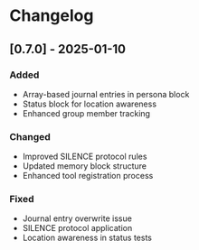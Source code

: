 # Changelog

## [0.7.0] - 2025-01-10

### Added
- Array-based journal entries in persona block
- Status block for location awareness
- Enhanced group member tracking

### Changed
- Improved SILENCE protocol rules
- Updated memory block structure
- Enhanced tool registration process

### Fixed
- Journal entry overwrite issue
- SILENCE protocol application
- Location awareness in status tests 
